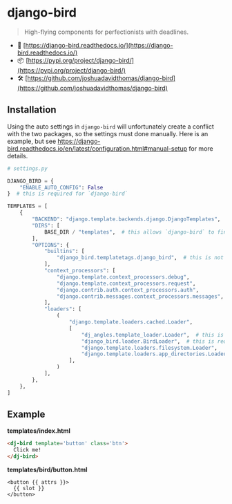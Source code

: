 # django-bird

>High-flying components for perfectionists with deadlines.

- 📖 [https://django-bird.readthedocs.io/](https://django-bird.readthedocs.io/)
- 📦 [https://pypi.org/project/django-bird/](https://pypi.org/project/django-bird/)
- 🛠️ [https://github.com/joshuadavidthomas/django-bird](https://github.com/joshuadavidthomas/django-bird)

## Installation

Using the auto settings in `django-bird` will unfortunately create a conflict with the two packages, so the settings must done manually. Here is an example, but see https://django-bird.readthedocs.io/en/latest/configuration.html#manual-setup for more details.

```python
# settings.py

DJANGO_BIRD = {
    "ENABLE_AUTO_CONFIG": False
}  # this is required for `django-bird`

TEMPLATES = [
    {
        "BACKEND": "django.template.backends.django.DjangoTemplates",
        "DIRS": [
            BASE_DIR / "templates",  # this allows `django-bird` to find components
        ],
        "OPTIONS": {
            "builtins": [
                "django_bird.templatetags.django_bird",  # this is not required, but is useful for `django-bird`
            ],
            "context_processors": [
                "django.template.context_processors.debug",
                "django.template.context_processors.request",
                "django.contrib.auth.context_processors.auth",
                "django.contrib.messages.context_processors.messages",
            ],
            "loaders": [
                (
                    "django.template.loaders.cached.Loader",
                    [
                        "dj_angles.template_loader.Loader",  # this is required for `dj-angles`
                        "django_bird.loader.BirdLoader",  # this is required for `django-bird`
                        "django.template.loaders.filesystem.Loader",
                        "django.template.loaders.app_directories.Loader",
                    ],
                )
            ],
        },
    },
]
```

## Example

**templates/index.html**

```html
<dj-bird template='button' class='btn'>
  Click me!
</dj-bird>
```

**templates/bird/button.html**

```
<button {{ attrs }}>
  {{ slot }}
</button>
```
